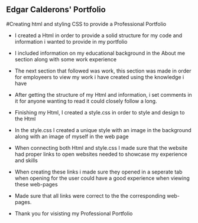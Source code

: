  ## Edgar Calderons' Portfolio
 
 #Creating html and styling CSS to provide a Professional Portfolio 


* I created a Html in order to provide a solid structure for my code and information i wanted to provide in my portfolio

* I included information on my educational background in the About me section along with some work experience 

* The next section that followed was work, this section was made in order for employeers to view my work i have created using the knowledge i have

* After getting the structure of my Html and information, i set comments in it for anyone wanting to read it could closely follow a long.

* Finishing my Html, I created a style.css in order to style and design to the Html

* In the style.css I created a unique style with an image in the background along with an image of myself in the web page

* When connecting both Html and style.css I made sure that the website had proper links to open websites needed to showcase my experience and skills

* When creating these links i made sure they opened in a seperate tab when opening for the user could have a good experience when viewing these web-pages

* Made sure that all links were correct to the the corresponding web-pages.

* Thank you for visisting my Professional Portfolio



